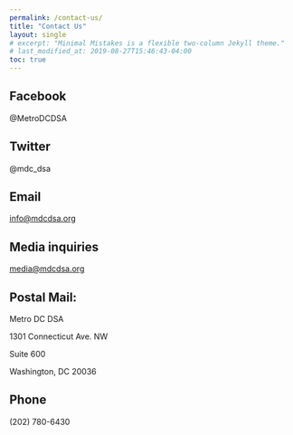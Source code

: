 ```yaml
---
permalink: /contact-us/
title: "Contact Us"
layout: single
# excerpt: "Minimal Mistakes is a flexible two-column Jekyll theme."
# last_modified_at: 2019-08-27T15:46:43-04:00
toc: true
---
```


## Facebook
@MetroDCDSA

## Twitter
@mdc_dsa

## Email
info@mdcdsa.org

## Media inquiries
media@mdcdsa.org

## Postal Mail:
Metro DC DSA

1301 Connecticut Ave. NW

Suite 600

Washington, DC 20036

## Phone
(202) 780-6430
